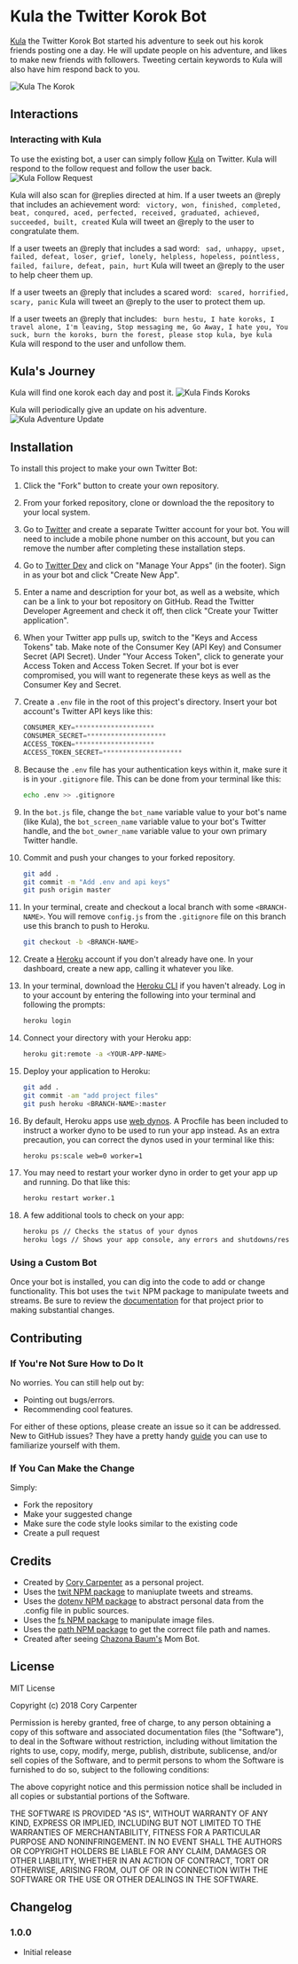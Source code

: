 # Kula the Twitter Korok Bot
[Kula](https://twitter.com/kula_the_korok) the Twitter Korok Bot started his adventure to seek out his korok friends posting one a day. He will update people on his adventure, and likes to make new friends with followers.
Tweeting certain keywords to Kula will also have him respond back to you.

![Kula The Korok](https://carpentercacsci.files.wordpress.com/2018/01/kula_the_korok_small.jpg)

## Interactions

### Interacting with Kula
To use the existing bot, a user can simply follow [Kula](https://twitter.com/kula_the_korok) on Twitter. Kula will respond to the follow request and follow the user back.
![Kula Follow Request](https://carpentercacsci.files.wordpress.com/2018/01/kula_friends.jpg)

Kula will also scan for @replies directed at him. If a user tweets an @reply that includes an achievement word:
` victory,
  won,
  finished,
  completed,
  beat,
  conqured,
  aced,
  perfected,
  received,
  graduated,
  achieved,
  succeeded,
  built,
  created` 
Kula will tweet an @reply to the user to congratulate them.

If a user tweets an @reply that includes a sad word:
` sad,
  unhappy,
  upset,
  failed,
  defeat,
  loser,
  grief,
  lonely,
  helpless,
  hopeless,
  pointless,
  failed,
  failure,
  defeat,
  pain,
  hurt` 
Kula will tweet an @reply to the user to help cheer them up.

If a user tweets an @reply that includes a scared word:
` scared,
  horrified,
  scary,
  panic` 
Kula will tweet an @reply to the user to protect them up.

If a user tweets an @reply that includes:
` burn hestu,
  I hate koroks,
  I travel alone,
  I'm leaving,
  Stop messaging me,
  Go Away,
  I hate you,
  You suck,
  burn the koroks,
  burn the forest,
  please stop kula,
  bye kula` 
Kula will respond to the user and unfollow them.

## Kula's Journey
Kula will find one korok each day and post it.
![Kula Finds Koroks](https://carpentercacsci.files.wordpress.com/2018/01/kula_koroks.jpg)

Kula will periodically give an update on his adventure.
![Kula Adventure Update](https://carpentercacsci.files.wordpress.com/2018/01/kula_adventure.jpg)

## Installation
To install this project to make your own Twitter Bot:

1. Click the "Fork" button to create your own repository.
2. From your forked repository, clone or download the the repository to your local system.
3. Go to [Twitter](https://twitter.com) and create a separate Twitter account for your bot. You will need to include a mobile phone number on this account, but you can remove the number after completing these installation steps.
4. Go to [Twitter Dev](https://dev.twitter.com) and click on "Manage Your Apps" (in the footer). Sign in as your bot and click "Create New App".
5. Enter a name and description for your bot, as well as a website, which can be a link to your bot repository on GitHub. Read the Twitter Developer Agreement and check it off, then click "Create your Twitter application".
6. When your Twitter app pulls up, switch to the "Keys and Access Tokens" tab. Make note of the Consumer Key (API Key) and Consumer Secret (API Secret). Under "Your Access Token", click to generate your Access Token and Access Token Secret. If your bot is ever compromised, you will want to regenerate these keys as well as the Consumer Key and Secret.
7. Create a `.env` file in the root of this project's directory. Insert your bot account's Twitter API keys like this:

    ```javascript
    CONSUMER_KEY=********************
	CONSUMER_SECRET=********************
	ACCESS_TOKEN=********************
	ACCESS_TOKEN_SECRET=********************
    ```

8. Because the `.env` file has your authentication keys within it, make sure it is in your `.gitignore` file. This can be done from your terminal like this:

    ```bash
    echo .env >> .gitignore
    ```

9. In the `bot.js` file, change the `bot_name` variable value to your bot's name (like Kula), the `bot_screen_name` variable value to your bot's Twitter handle, and the `bot_owner_name` variable value to your own primary Twitter handle.
10. Commit and push your changes to your forked repository.

    ```bash
    git add .
    git commit -m "Add .env and api keys"
    git push origin master
    ```

11. In your terminal, create and checkout a local branch with some `<BRANCH-NAME>`. You will remove `config.js` from the `.gitignore` file on this branch use this branch to push to Heroku.

    ```bash
    git checkout -b <BRANCH-NAME>
    ```

12. Create a [Heroku](https://heroku.com) account if you don't already have one. In your dashboard, create a new app, calling it whatever you like.
13. In your terminal, download the [Heroku CLI](https://devcenter.heroku.com/articles/heroku-command-line) if you haven't already. Log in to your account by entering the following into your terminal and following the prompts:

    ```bash
    heroku login
    ```

14. Connect your directory with your Heroku app:

    ```bash
    heroku git:remote -a <YOUR-APP-NAME>
    ```

15. Deploy your application to Heroku:

    ```bash
    git add .
    git commit -am "add project files"
    git push heroku <BRANCH-NAME>:master
    ```

16. By default, Heroku apps use [web dynos](https://devcenter.heroku.com/articles/dynos). A Procfile has been included to instruct a worker dyno to be used to run your app instead. As an extra precaution, you can correct the dynos used in your terminal like this:

    ```bash
    heroku ps:scale web=0 worker=1
    ```

17. You may need to restart your worker dyno in order to get your app up and running. Do that like this:

    ```bash
    heroku restart worker.1
    ```

18. A few additional tools to check on your app:

    ```bash
    heroku ps // Checks the status of your dynos
    heroku logs // Shows your app console, any errors and shutdowns/restarts
    ```

### Using a Custom Bot
Once your bot is installed, you can dig into the code to add or change functionality. This bot uses the `twit` NPM package to manipulate tweets and streams. Be sure to review the [documentation](https://github.com/ttezel/twit) for that project prior to making substantial changes.

## Contributing

### If You're Not Sure How to Do It
No worries. You can still help out by:
* Pointing out bugs/errors.
* Recommending cool features.

For either of these options, please create an issue so it can be addressed. New to GitHub issues? They have a pretty handy [guide](https://guides.github.com/features/issues/) you can use to familiarize yourself with them.

### If You Can Make the Change
Simply:
* Fork the repository
* Make your suggested change
* Make sure the code style looks similar to the existing code
* Create a pull request

## Credits
* Created by [Cory Carpenter](https://lowcountrywebdevelopment.com) as a personal project.
* Uses the [twit NPM package](https://www.npmjs.com/package/twit) to maniuplate tweets and streams.
* Uses the [dotenv NPM package](https://www.npmjs.com/package/dotenv) to abstract personal data from the .config file in public sources.
* Uses the [fs NPM package](https://www.npmjs.com/package/file-system) to manipulate image files.
* Uses the [path NPM package](https://www.npmjs.com/package/path) to get the correct file path and names.
* Created after seeing [Chazona Baum's](https://github.com/chznbaum/the-mom-bot) Mom Bot.

## License
MIT License

Copyright (c) 2018 Cory Carpenter

Permission is hereby granted, free of charge, to any person obtaining a copy
of this software and associated documentation files (the "Software"), to deal
in the Software without restriction, including without limitation the rights
to use, copy, modify, merge, publish, distribute, sublicense, and/or sell
copies of the Software, and to permit persons to whom the Software is
furnished to do so, subject to the following conditions:

The above copyright notice and this permission notice shall be included in all
copies or substantial portions of the Software.

THE SOFTWARE IS PROVIDED "AS IS", WITHOUT WARRANTY OF ANY KIND, EXPRESS OR
IMPLIED, INCLUDING BUT NOT LIMITED TO THE WARRANTIES OF MERCHANTABILITY,
FITNESS FOR A PARTICULAR PURPOSE AND NONINFRINGEMENT. IN NO EVENT SHALL THE
AUTHORS OR COPYRIGHT HOLDERS BE LIABLE FOR ANY CLAIM, DAMAGES OR OTHER
LIABILITY, WHETHER IN AN ACTION OF CONTRACT, TORT OR OTHERWISE, ARISING FROM,
OUT OF OR IN CONNECTION WITH THE SOFTWARE OR THE USE OR OTHER DEALINGS IN THE
SOFTWARE.

## Changelog

### 1.0.0
* Initial release
